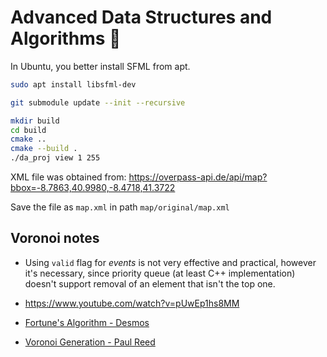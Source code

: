 # Advanced Data Structures and Algorithms 🚕

In Ubuntu, you better install SFML from apt.

```sh
sudo apt install libsfml-dev
```

```sh
git submodule update --init --recursive
```

```sh
mkdir build
cd build
cmake ..
cmake --build .
./da_proj view 1 255
```

XML file was obtained from: https://overpass-api.de/api/map?bbox=-8.7863,40.9980,-8.4718,41.3722

Save the file as `map.xml` in path `map/original/map.xml`

## Voronoi notes

- Using `valid` flag for *events* is not very effective and practical, however it's necessary, since priority queue (at least C++ implementation) doesn't support removal of an element that isn't the top one.

- https://www.youtube.com/watch?v=pUwEp1hs8MM
- [Fortune's Algorithm - Desmos](https://www.desmos.com/calculator/ejatebvup4)
- [Voronoi Generation - Paul Reed](http://paul-reed.co.uk/fortune.htm#findycoord)